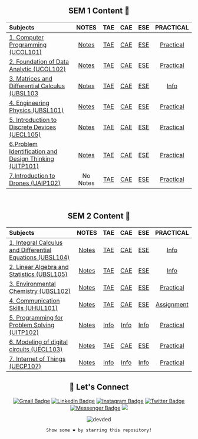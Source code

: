 <div align ="center">
  
## SEM 1 Content 🚀
  
|Subjects| NOTES | TAE   | CAE   |ESE    | PRACTICAL | 
| :---  | :---: | :---: | :---: | :---: |   :---:   |
| [1. Computer Programming (UCOL101)](Assignments%2C%20Notes%20and%20Question%20Papers/SEM%201/1.%20Computer%20Programming%20(UCOL101)) | [Notes](Assignments%2C%20Notes%20and%20Question%20Papers/SEM%201/1.%20Computer%20Programming%20(UCOL101)/1.%20Computer%20Programming%20Theory%20Notes) | [TAE](Assignments%2C%20Notes%20and%20Question%20Papers/SEM%201/1.%20Computer%20Programming%20(UCOL101)/2.%20TAE) |[CAE](Assignments%2C%20Notes%20and%20Question%20Papers/SEM%201/1.%20Computer%20Programming%20(UCOL101)/3.%20CAE) | [ESE](Assignments%2C%20Notes%20and%20Question%20Papers/SEM%201/1.%20Computer%20Programming%20(UCOL101)/4.%20ESE) |[Practical](Assignments%2C%20Notes%20and%20Question%20Papers/SEM%201/1.%20Computer%20Programming%20(UCOL101)/Practical) 
| [2. Foundation of Data Analytic (UCOL102)](Assignments%2C%20Notes%20and%20Question%20Papers/SEM%201/2.%20Foundation%20of%20Data%20Analytic%20(UCOL102))|[Notes](Assignments%2C%20Notes%20and%20Question%20Papers/SEM%201/2.%20Foundation%20of%20Data%20Analytic%20(UCOL102)/2.%20NOTES) | [TAE](Assignments%2C%20Notes%20and%20Question%20Papers/SEM%201/2.%20Foundation%20of%20Data%20Analytic%20(UCOL102)/4.TAE) | [CAE](Assignments%2C%20Notes%20and%20Question%20Papers/SEM%201/2.%20Foundation%20of%20Data%20Analytic%20(UCOL102)/5.%20CAE/1.%20CAE%20Question%20Papers) | [ESE](Assignments%2C%20Notes%20and%20Question%20Papers/SEM%201/2.%20Foundation%20of%20Data%20Analytic%20(UCOL102)/7.%20ESE)|[Practical](https://github.com/swayamterode/GHRCEM/tree/main/Assignments%2C%20Notes%20and%20Question%20Papers/SEM%201/2.%20Foundation%20of%20Data%20Analytic%20(UCOL102)/6.Practical)
| [3. Matrices and Differential Calculus (UBSL103](Assignments%2C%20Notes%20and%20Question%20Papers/SEM%201/3.%20Matrices%20and%20Differential%20Calculus%20(UBSL103)) | [Notes](Assignments%2C%20Notes%20and%20Question%20Papers/SEM%201/3.%20Matrices%20and%20Differential%20Calculus%20(UBSL103)/NOTES)|[TAE](Assignments%2C%20Notes%20and%20Question%20Papers/SEM%201/3.%20Matrices%20and%20Differential%20Calculus%20(UBSL103)/TAE)|[CAE](Assignments%2C%20Notes%20and%20Question%20Papers/SEM%201/3.%20Matrices%20and%20Differential%20Calculus%20(UBSL103)/CAE)|[ESE](Assignments%2C%20Notes%20and%20Question%20Papers/SEM%201/3.%20Matrices%20and%20Differential%20Calculus%20(UBSL103)/ESE)|[Info](Images/SEM%201/Practical%20of%20Matrices%20and%20Differential%20Calculus%20(UBSL103).svg)
| [4. Engineering Physics (UBSL101)](Assignments%2C%20Notes%20and%20Question%20Papers/SEM%201/4.%20Engineering%20Physics%20(UBSL101)) |[Notes](Assignments%2C%20Notes%20and%20Question%20Papers/SEM%201/4.%20Engineering%20Physics%20(UBSL101)/1.%20NOTES)|[TAE](Assignments%2C%20Notes%20and%20Question%20Papers/SEM%201/4.%20Engineering%20Physics%20(UBSL101)/3.%20TAE)|[CAE](Assignments%2C%20Notes%20and%20Question%20Papers/SEM%201/4.%20Engineering%20Physics%20(UBSL101)/2.%20CAE)|[ESE](Assignments%2C%20Notes%20and%20Question%20Papers/SEM%201/4.%20Engineering%20Physics%20(UBSL101)/6.%20ESE)|[Practical](Assignments%2C%20Notes%20and%20Question%20Papers/SEM%201/4.%20Engineering%20Physics%20(UBSL101)/5.%20Physics%20Practical)
| [5. Introduction to Discrete Devices (UECL105)](Assignments%2C%20Notes%20and%20Question%20Papers/SEM%201/5.%20Introduction%20to%20Discrete%20Devices%20(UECL105)) |[Notes](Assignments%2C%20Notes%20and%20Question%20Papers/SEM%201/5.%20Introduction%20to%20Discrete%20Devices%20(UECL105)/1.%20NOTES)|[TAE](Assignments%2C%20Notes%20and%20Question%20Papers/SEM%201/5.%20Introduction%20to%20Discrete%20Devices%20(UECL105)/2.%20TAE)|[CAE](Assignments%2C%20Notes%20and%20Question%20Papers/SEM%201/5.%20Introduction%20to%20Discrete%20Devices%20(UECL105)/3.%20CAE)| [ESE](Assignments%2C%20Notes%20and%20Question%20Papers/SEM%201/5.%20Introduction%20to%20Discrete%20Devices%20(UECL105)/5.%20ESE)|[Practical](Assignments%2C%20Notes%20and%20Question%20Papers/SEM%201/5.%20Introduction%20to%20Discrete%20Devices%20(UECL105)/4.%20Practical%20IDDC)
| [6.Problem Identification and Design Thinking (UITP101)](Assignments%2C%20Notes%20and%20Question%20Papers/SEM%201/6.Problem%20Identification%20and%20Design%20Thinking%20(UITP101)) |[Notes](Images/SEM%201/Notes%20of%20Problem%20Identification%20and%20Design%20Thinking%20(UITP101).svg) | [TAE](Images/SEM%201/TAE%20of%20Problem%20Identification%20and%20Design%20Thinking%20(UITP101).svg)|[CAE](Images/SEM%201/CAE%20of%20Problem%20Identification%20and%20Design%20Thinking%20(UITP101).svg)|[ESE](Images/SEM%201/ESE%20of%20Problem%20Identification%20and%20Design%20Thinking%20(UITP101).svg)|[Practical](Assignments%2C%20Notes%20and%20Question%20Papers/SEM%201/6.Problem%20Identification%20and%20Design%20Thinking%20(UITP101))
| [7.Introduction to Drones (UAIP102)](Assignments%2C%20Notes%20and%20Question%20Papers/SEM%201/7.Introduction%20to%20Drones%20(UAIP102)) |No Notes|[TAE](Images/SEM%201/TAE%20of%20Introduction%20to%20Drones%20(UAIP102).svg)|[CAE](Images/SEM%201/CAE%20of%20Problem%20Identification%20and%20Design%20Thinking%20(UITP101).svg)|[ESE](Images/SEM%201/ESE%20of%20Problem%20Identification%20and%20Design%20Thinking%20(UITP101).svg)|[Practical](Assignments%2C%20Notes%20and%20Question%20Papers/SEM%201/7.Introduction%20to%20Drones%20(UAIP102))

  <br>

## SEM 2 Content 🚀

| Subjects                                                                                                                                                                                                           |                                                                                       NOTES                                                                                       |                                                                     TAE                                                                     |                                                                     CAE                                                                     |                                                                     ESE                                                                     |                                                                PRACTICAL                                                                 |
| :----------------------------------------------------------------------------------------------------------------------------------------------------------------------------------------------------------------- | :-------------------------------------------------------------------------------------------------------------------------------------------------------------------------------: | :-----------------------------------------------------------------------------------------------------------------------------------------: | :-----------------------------------------------------------------------------------------------------------------------------------------: | :-----------------------------------------------------------------------------------------------------------------------------------------: | :--------------------------------------------------------------------------------------------------------------------------------------: |
| [1. Integral Calculus and Differential Equations (UBSL104)](<Assignments%2C%20Notes%20and%20Question%20Papers/SEM%202/1.%20Integral%20Calculus%20and%20Differential%20Equations%20(UBSL104)>)                      |                          [Notes](<Assignments%2C%20Notes%20and%20Question%20Papers/SEM%202/2.%20Linear%20Algebra%20and%20Statistics%20(UBSL105)/NOTES>)                           | [TAE](<Assignments%2C%20Notes%20and%20Question%20Papers/SEM%202/1.%20Integral%20Calculus%20and%20Differential%20Equations%20(UBSL104)/TAE>) | [CAE](<Assignments%2C%20Notes%20and%20Question%20Papers/SEM%202/1.%20Integral%20Calculus%20and%20Differential%20Equations%20(UBSL104)/CAE>) | [ESE](<Assignments%2C%20Notes%20and%20Question%20Papers/SEM%202/1.%20Integral%20Calculus%20and%20Differential%20Equations%20(UBSL104)/ESE>) |              [Info](<Images/SEM%202/Practical%20of%20Integral%20Calculus%20and%20Differential%20Equations%20(UBSL104).svg>)              |
| [2. Linear Algebra and Statistics (UBSL105)](<Assignments%2C%20Notes%20and%20Question%20Papers/SEM%202/2.%20Linear%20Algebra%20and%20Statistics%20(UBSL105)/NOTES>)                                                |                          [Notes](<Assignments%2C%20Notes%20and%20Question%20Papers/SEM%202/2.%20Linear%20Algebra%20and%20Statistics%20(UBSL105)/NOTES>)                           |         [TAE](<Assignments%2C%20Notes%20and%20Question%20Papers/SEM%202/2.%20Linear%20Algebra%20and%20Statistics%20(UBSL105)/TAE>)          |         [CAE](<Assignments%2C%20Notes%20and%20Question%20Papers/SEM%202/2.%20Linear%20Algebra%20and%20Statistics%20(UBSL105)/CAE>)          |         [ESE](<Assignments%2C%20Notes%20and%20Question%20Papers/SEM%202/2.%20Linear%20Algebra%20and%20Statistics%20(UBSL105)/ESE>)          |                      [Info](<Images/SEM%202/Practical%20of%20Linear%20Algebra%20and%20Statistics%20(UBSL105).svg>)                       |
| [3. Environmental Chemistry (UBSL102)](<Assignments%2C%20Notes%20and%20Question%20Papers/SEM%202/3.%20Environmental%20Chemistry%20(UBSL102)>)                                                                      |                               [Notes](<Assignments%2C%20Notes%20and%20Question%20Papers/SEM%202/3.%20Environmental%20Chemistry%20(UBSL102)/NOTES>)                                |              [TAE](<Assignments%2C%20Notes%20and%20Question%20Papers/SEM%202/3.%20Environmental%20Chemistry%20(UBSL102)/TAE>)               |              [CAE](<Assignments%2C%20Notes%20and%20Question%20Papers/SEM%202/3.%20Environmental%20Chemistry%20(UBSL102)/CAE>)               |              [ESE](<Assignments%2C%20Notes%20and%20Question%20Papers/SEM%202/3.%20Environmental%20Chemistry%20(UBSL102)/ESE>)               |       [Practical](<Assignments%2C%20Notes%20and%20Question%20Papers/SEM%202/3.%20Environmental%20Chemistry%20(UBSL102)/Practical>)       |
| [4. Communication Skills (UHUL101)](<Assignments%2C%20Notes%20and%20Question%20Papers/SEM%202/4.%20Communication%20Skills%20(UHUL101)>)                                                                            |                                 [Notes](<Assignments%2C%20Notes%20and%20Question%20Papers/SEM%202/4.%20Communication%20Skills%20(UHUL101)/NOTES>)                                 |                [TAE](<Assignments%2C%20Notes%20and%20Question%20Papers/SEM%202/4.%20Communication%20Skills%20(UHUL101)/TAE>)                |                [CAE](<Assignments%2C%20Notes%20and%20Question%20Papers/SEM%202/4.%20Communication%20Skills%20(UHUL101)/CAE>)                |                                                                   [ESE]()                                                                   |       [Assignment](<Assignments%2C%20Notes%20and%20Question%20Papers/SEM%202/4.%20Communication%20Skills%20(UHUL101)/Assignment>)        |
| [5. Programming for Problem Solving (UITP102)](<https://github.com/swayamterode/GHRCEM/tree/main/Assignments%2C%20Notes%20and%20Question%20Papers/SEM%202/5.%20Programming%20for%20Problem%20Solving%20(UITP102)>) | [Notes](<https://github.com/swayamterode/GHRCEM/tree/main/Assignments%2C%20Notes%20and%20Question%20Papers/SEM%202/5.%20Programming%20for%20Problem%20Solving%20(UITP102)/NOTES>) |                          [Info](<Images/SEM%202/TAE%20of%20Programming%20for%20Problem%20Solving%20(UITP102).svg>)                          |                          [Info](<Images/SEM%202/CAE%20of%20Programming%20for%20Problem%20Solving%20(UITP102).svg>)                          |                          [Info](<Images/SEM%202/ESE%20of%20Programming%20for%20Problem%20Solving%20(UITP102).svg>)                          | [Practical](<Assignments%2C%20Notes%20and%20Question%20Papers/SEM%202/5.%20Programming%20for%20Problem%20Solving%20(UITP102)/Practical>) |
| [6. Modeling of digital circuits (UECL103)](<Assignments%2C%20Notes%20and%20Question%20Papers/SEM%202/6.%20Modeling%20of%20digital%20circuits%20(UECL103)>)                                                        |                           [Notes](<Assignments%2C%20Notes%20and%20Question%20Papers/SEM%202/6.%20Modeling%20of%20digital%20circuits%20(UECL103)/NOTES>)                           |          [TAE](<Assignments%2C%20Notes%20and%20Question%20Papers/SEM%202/6.%20Modeling%20of%20digital%20circuits%20(UECL103)/TAE>)          |          [CAE](<Assignments%2C%20Notes%20and%20Question%20Papers/SEM%202/6.%20Modeling%20of%20digital%20circuits%20(UECL103)/CAE>)          |          [ESE](<Assignments%2C%20Notes%20and%20Question%20Papers/SEM%202/6.%20Modeling%20of%20digital%20circuits%20(UECL103)/ESE>)          |  [Practical](<Assignments%2C%20Notes%20and%20Question%20Papers/SEM%202/6.%20Modeling%20of%20digital%20circuits%20(UECL103)/Practical>)   |
| [7. Internet of Things (UECP107)](<Assignments%2C%20Notes%20and%20Question%20Papers/SEM%202/7.%20Internet%20of%20Things%20(UECP107)>)                                                                              |                                 [Notes](<Assignments%2C%20Notes%20and%20Question%20Papers/SEM%202/7.%20Internet%20of%20Things%20(UECP107)/NOTES>)                                 |                                                    [Info](Images/SEM%202/Info%20IOT.svg)                                                    |                                                    [Info](Images/SEM%202/Info%20IOT.svg)                                                    |                                                    [Info](Images/SEM%202/Info%20IOT.svg)                                                    |        [Practical](<Assignments%2C%20Notes%20and%20Question%20Papers/SEM%202/7.%20Internet%20of%20Things%20(UECP107)/Practical>)         |

</div>
  
  <div align="center">
  
## 👨 Let's Connect

[![Gmail Badge](https://img.shields.io/badge/-swayamterodex@gmail.com-c14438?style=flat&logo=Gmail&logoColor=white)](mailto:swayamterodex@gmail.com "Connect via Email")
[![Linkedin Badge](https://img.shields.io/badge/Swayam%20Terode-0072b1?style=flat&logo=Linkedin&logoColor=white)](https://www.linkedin.com/in/swayam-terode/ "Connect on LinkedIn")
[![Instagram Badge](https://img.shields.io/badge/-@swayamterode-important?style=flat&logo=Instagram&logoColor=white)](https://m.me/swayamterode "Connect on Instagram")
[![Twitter Badge](https://img.shields.io/badge/-@swayamterode-00acee?style=flat&logo=Twitter&logoColor=white)](https://twitter.com/intent/follow?screen_name=swayamterode "Follow on Twitter")
[![Messenger Badge](https://img.shields.io/badge/-Messenger-0078FF?style=flat&logo=Messenger&logoColor=white)](https://m.me/terodeswayam "Connect on Facebook")
![](https://img.shields.io/youtube/channel/subscribers/UCaNo4d9GJPHCa5az5g_zM1Q)

</div>

<div align="center">
  
  <p align="center"> <img src="https://komarev.com/ghpvc/?username=swayamterode" alt="devded" /> </p>

    Show some ❤️ by starring this repository!

</div>
